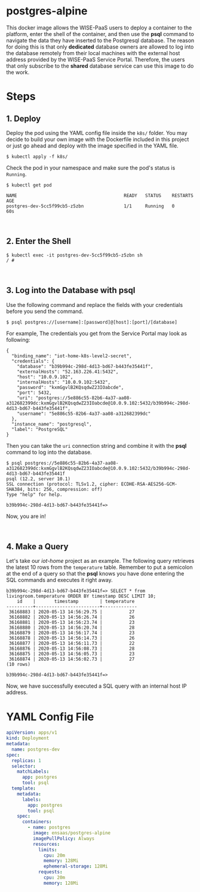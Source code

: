 # postgres-alpine

This docker image allows the WISE-PaaS users to deploy a container to the platform, enter the shell of the container, and then use the **psql** command to navigate the data they have inserted to the Postgresql database. The reason for doing this is that only **dedicated** database owners are allowed to log into the database remotely from their local machines with the external host address provided by the WISE-PaaS Service Portal. Therefore, the users that only subscribe to the **shared** database service can use this image to do the work.

# Steps

## 1. Deploy

Deploy the pod using the YAML config file inside the ``k8s/`` folder. You may decide to build your own image with the Dockerfile included in this project or just go ahead and deploy with the image specified in the YAML file.

```shell
$ kubectl apply -f k8s/
```

Check the pod in your namespace and make sure the pod's status is ``Running``.

```shell
$ kubectl get pod

NAME                                        READY   STATUS    RESTARTS   AGE
postgres-dev-5cc5f99cb5-z5zbn               1/1     Running   0          60s
```

<br>

## 2. Enter the Shell

```shell
$ kubectl exec -it postgres-dev-5cc5f99cb5-z5zbn sh
/ #
```

<br>

## 3. Log into the Database with psql

Use the following command and replace the fields with your credentials before you send the command.

```shell
$ psql postgres://[username]:[password]@[host]:[port]/[database]
```

For example, The credentials you get from the Service Portal may look as following:

```
{
  "binding_name": "iot-home-k8s-level2-secret",
  "credentials": {
    "database": "b39b994c-298d-4d13-bd67-b443fe35441f",
    "externalHosts": "52.163.226.41:5432",
    "host": "10.0.9.102",
    "internalHosts": "10.0.9.102:5432",
    "password": "kxmGgvlB2KQsqdwZ23IOabcde",
    "port": 5432,
    "uri": "postgres://5e886c55-82b6-4a37-aa08-a312682399dc:kxmGgvlB2KQsqdwZ23IOabcde@10.0.9.102:5432/b39b994c-298d-4d13-bd67-b443fe35441f",
    "username": "5e886c55-82b6-4a37-aa08-a312682399dc"
  },
  "instance_name": "postgresql",
  "label": "PostgreSQL"
}
```

Then you can take the ``uri`` connection string and combine it with the **psql** command to log into the database.

```shell
$ psql postgres://5e886c55-82b6-4a37-aa08-a312682399dc:kxmGgvlB2KQsqdwZ23IOabcde@10.0.9.102:5432/b39b994c-298d-4d13-bd67-b443fe35441f
psql (12.2, server 10.1)
SSL connection (protocol: TLSv1.2, cipher: ECDHE-RSA-AES256-GCM-SHA384, bits: 256, compression: off)
Type "help" for help.

b39b994c-298d-4d13-bd67-b443fe35441f=>
```

Now, you are in!

<br>

## 4. Make a Query

Let's take our _iot-home_ project as an example. The following query retrieves the latest 10 rows from the ``temperature`` table. Remember to put a semicolon at the end of a query so that the **psql** knows you have done entering the SQL commands and executes it right away.

```shell
b39b994c-298d-4d13-bd67-b443fe35441f=> SELECT * from livingroom.temperature ORDER BY timestamp DESC LIMIT 10;
    id    |       timestamp        | temperature
----------+------------------------+-------------
 36168883 | 2020-05-13 14:56:29.75 |          27
 36168882 | 2020-05-13 14:56:26.74 |          26
 36168881 | 2020-05-13 14:56:23.74 |          23
 36168880 | 2020-05-13 14:56:20.74 |          28
 36168879 | 2020-05-13 14:56:17.74 |          23
 36168878 | 2020-05-13 14:56:14.73 |          26
 36168877 | 2020-05-13 14:56:11.73 |          22
 36168876 | 2020-05-13 14:56:08.73 |          28
 36168875 | 2020-05-13 14:56:05.73 |          23
 36168874 | 2020-05-13 14:56:02.73 |          27
(10 rows)

b39b994c-298d-4d13-bd67-b443fe35441f=>
```

Now, we have successfully executed a SQL query with an internal host IP address.

# YAML Config File

```yaml
apiVersion: apps/v1
kind: Deployment
metadata:
  name: postgres-dev
spec:
  replicas: 1
  selector:
    matchLabels:
      app: postgres
      tool: psql
  template:
    metadata:
      labels:
        app: postgres
        tool: psql
    spec:
      containers:
        - name: postgres
          image: ensaas/postgres-alpine
          imagePullPolicy: Always
          resources:
            limits:
              cpu: 20m
              memory: 128Mi
              ephemeral-storage: 128Mi
            requests:
              cpu: 20m
              memory: 128Mi
```

